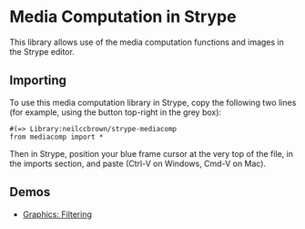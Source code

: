 Media Computation in Strype
===

This library allows use of the media computation functions and images in the Strype editor.

Importing
---
To use this media computation library in Strype, copy the following two lines (for example, using the button top-right in the grey box):

```
#(=> Library:neilccbrown/strype-mediacomp
from mediacomp import * 
```

Then in Strype, position your blue frame cursor at the very top of the file, in the imports section, and paste (Ctrl-V on Windows, Cmd-V on Mac).

Demos
---
 - [Graphics: Filtering](https://neilccbrown.github.io/Strype/?shared_proj_id=https%3A%2F%2Fraw.githubusercontent.com%2Fneilccbrown%2Fstrype-mediacomp%2Frefs%2Fheads%2Fmain%2Fdemos%2Fgraphics-filter.spy)


